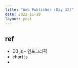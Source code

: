 ```yaml
---
title: "Web Publisher (Day 32)"
date: 2022-11-10
layout: post
---
```


## ref

- D3 js - 인포그라픽
- chart js
-
